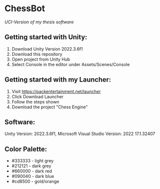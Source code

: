 # ChessBot
*UCI-Version of my thesis software*

## Getting started with Unity:
1) Download Unity Version 2022.3.6f1
2) Download this repository
3) Open project from Unity Hub
4) Select Console in the editor under Assets/Scenes/Console

## Getting started with my Launcher:
1) Visit https://packentertainment.net/launcher
2) Click Download Launcher
3) Follow the steps shown
4) Download the project "Chess Engine"

## Software:
Unity Version: 2022.3.6f1,
Microsoft Visual Studio Version: 2022 17.1.32407

## Color Palette:
- #333333 - light grey
- #212121 - dark grey
- #660000 - dark red
- #090040 - dark blue
- #cd8500 - gold/orange
